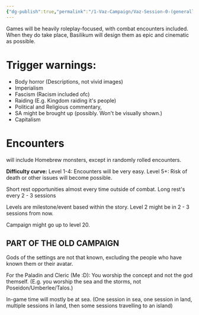 ```yaml
---
{"dg-publish":true,"permalink":"/1-Vaz-Campaign/Vaz-Session-0-(generally-all-campaigns-and-parts-of-the-old-campaign)/"}
---
```

Games will be heavily roleplay-focused, with combat encounters included.
When they do take place, Basilikum will design them as epic and cinematic as possible.

# **Trigger warnings:** 

- Body horror (Descriptions, not vivid images)
- Imperialism
- Fascism (Racism included ofc)
- Raiding (E.g. Kingdom raiding it's people)
- Political and Religious commentary, 
- SA might be brought up (possibly. Won't be visually shown.)
- Capitalism

# Encounters 

will include Homebrew monsters, except  in randomly rolled encounters.

**Difficulty curve:**
Level 1-4: Encounters will be very easy.
Level 5+: Risk of death or other issues will become possible.

Short rest opportunities almost every time outside of combat.
Long rest's every 2 - 3 sessions

Levels are milestone/event based within the story.
Level 2 might be in 2 - 3 sessions from now.

Campaign might go up to level 20.

## PART OF THE OLD CAMPAIGN

Gods of the settings are not that known, excluding the people who have known them or their avatar.

For the Paladin and Cleric (Me :D): You worship the concept and not the god themself. (E.g. you worship the sea and the storms, not Poseidon/Umberlee/Talos.)

In-game time will mostly be at sea. (One session in sea, one session in land, multiple sessions in land, then some sessions travelling to an island)



